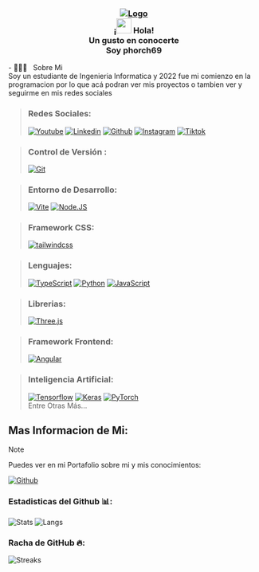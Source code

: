 <h3 align="center">
   
[![Logo](https://github.com/phorch69/phorch69/assets/155394140/2ddb9a8f-f036-476c-af48-d1f8ddd78098)](https://github.com/phorch69)
<br/>
¡<img src="https://raw.githubusercontent.com/iampavangandhi/iampavangandhi/master/gifs/Hi.gif" width="30px"> Hola!<br>Un gusto en conocerte<br>Soy phorch69
</h3>
<p align='left'>
- 👨🏻‍💻 &nbsp; Sobre Mi</br>
Soy un estudiante de Ingenieria Informatica y 2022 fue mi comienzo en la programacion por lo que acá podran ver mis proyectos o tambien ver y seguirme en mis redes sociales
</p>

> ### Redes Sociales:
> <!-- > [![Twitch](https://img.shields.io/badge/Twitch-violet?style=for-the-badge&logo=twitch&logoColor=violet&labelColor=101010)](https://www.twitch.tv/phorch69) -->
> [![Youtube](https://img.shields.io/badge/Youtube-red?style=for-the-badge&logo=youtube&logoColor=red&labelColor=101010)](https://www.youtube.com/@phorch69)
> [![Linkedin](https://img.shields.io/badge/Linkedin-blue?style=for-the-badge&logo=linkedin&logoColor=blue&labelColor=101010)](https://www.linkedin.com/in/phorch69)
> [![Github](https://img.shields.io/badge/Github-grey?style=for-the-badge&logo=github&logoColor=grey&labelColor=101010)](https://github.com/phorch69)
> [![Instagram](https://img.shields.io/badge/Instagram-violet?style=for-the-badge&logo=instagram&logoColor=violet&labelColor=101010)](https://www.instagram.com/phorch69)
> [![Tiktok](https://img.shields.io/badge/Tiktok-white?style=for-the-badge&logo=tiktok&logoColor=white&labelColor=101010)](https://www.tiktok.com/@phorch69)

> ### Control de Versión :
> [![Git](https://img.shields.io/badge/Git-red?style=for-the-badge&logo=git&logoColor=red&labelColor=101010)]()

> ### Entorno de Desarrollo:
> [![Vite](https://img.shields.io/badge/Vite-yellow?style=for-the-badge&logo=vite&logoColor=yellow&labelColor=101010)]()
> [![Node.JS](https://img.shields.io/badge/Node.JS-339933?style=for-the-badge&logo=node.js&logoColor=339933&labelColor=101010)]()

> ### Framework CSS:
> [![tailwindcss](https://img.shields.io/badge/tailwindcss-blue?style=for-the-badge&logo=tailwindcss&logoColor=blue&labelColor=101010)]()
   
> ### Lenguajes:
> [![TypeScript](https://img.shields.io/badge/TypeScript-blue?style=for-the-badge&logo=typescript&logoColor=blue&labelColor=101010)]()
> [![Python](https://img.shields.io/badge/Python-yellow?style=for-the-badge&logo=python&logoColor=yellow&labelColor=101010)]()
> [![JavaScript](https://img.shields.io/badge/JavaScript-yellow?style=for-the-badge&logo=javascript&logoColor=yellow&labelColor=101010)]()

> ### Librerias:
> [![Three.js](https://img.shields.io/badge/Three.js-grey?style=for-the-badge&logo=three.js&logoColor=grey&labelColor=101010)]()

> ### Framework Frontend:
 > [![Angular](https://img.shields.io/badge/Angular-red?style=for-the-badge&logo=angular&logoColor=red&labelColor=101010)]()
<!--
> ### Framework Backend:
> [![Django](https://img.shields.io/badge/Django-green?style=for-the-badge&logo=django&logoColor=green&labelColor=101010)]()
> [![Express](https://img.shields.io/badge/Express-white?style=for-the-badge&logo=express&logoColor=white&labelColor=101010)]()

> ### Base de Datos:
> [![MySQL](https://img.shields.io/badge/MySQL-4479A1?style=for-the-badge&logo=mysql&logoColor=4479A1&labelColor=101010)]()
-->
> ### Inteligencia Artificial:
> [![Tensorflow](https://img.shields.io/badge/Tensorflow-orange?style=for-the-badge&logo=Tensorflow&logoColor=orange&labelColor=101010)]()
> [![Keras](https://img.shields.io/badge/Keras-red?style=for-the-badge&logo=Keras&logoColor=red&labelColor=101010)]()
> [![PyTorch](https://img.shields.io/badge/PyTorch-orange?style=for-the-badge&logo=PyTorch&logoColor=orange&labelColor=101010)]()
> <br />
> Entre Otras Más...


## Mas Informacion de Mi:
> [!NOTE]
> Puedes ver en mi Portafolio sobre mi y mis conocimientos:
> 
> [![Github](https://img.shields.io/badge/Portafolio-grey?style=for-the-badge&logo=github&logoColor=grey&labelColor=101010)](https://phorch69.github.io/Portafolio)


### Estadisticas del Github 📊:
![Stats](https://github-readme-stats.vercel.app/api?username=phorch69&show_icons=true&hide_border=false&theme=transparent&count_private=true&include_all_commits=true)
![Langs](https://github-readme-stats.vercel.app/api/top-langs/?username=phorch69&show_icons=true&hide_border=false&theme=transparent&count_private=true&include_all_commits=true&layout=compact)

### Racha de GitHub 🔥:
![Streaks](http://github-readme-streak-stats.herokuapp.com?user=phorch69&theme=transparent&date_format=j%20M%5B%20Y%5D)
